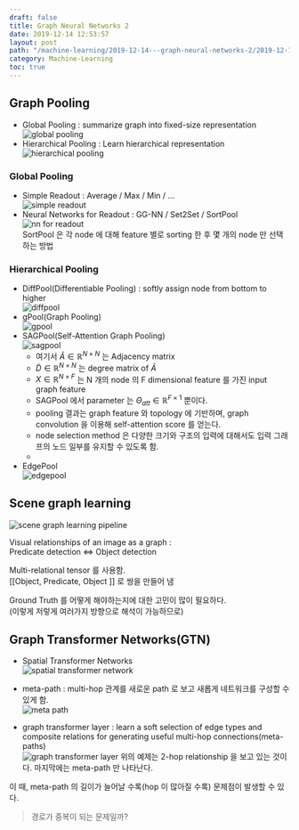 ```yaml
---
draft: false
title: Graph Neural Networks 2
date: 2019-12-14 12:53:57
layout: post
path: "/machine-learning/2019-12-14---graph-neural-networks-2/2019-12-14---graph-neural-networks-2/"
category: Machine-Learning
toc: true
---
```


## Graph Pooling

- Global Pooling : summarize graph into fixed-size representation  
  ![global pooling](/assets/images/2019-12-14---graph-neural-networks-2/image1.png)
- Hierarchical Pooling : Learn hierarchical representation  
  ![hierarchical pooling](/assets/images/2019-12-14---graph-neural-networks-2/image2.png)

### Global Pooling

- Simple Readout : Average / Max / Min / ...  
  ![simple readout](/assets/images/2019-12-14---graph-neural-networks-2/image3.png)
- Neural Networks for Readout : GG-NN / Set2Set / SortPool  
  ![nn for readout](/assets/images/2019-12-14---graph-neural-networks-2/image4.png)  
  SortPool 은 각 node 에 대해 feature 별로 sorting 한 후 몇 개의 node 만 선택하는 방법

### Hierarchical Pooling

- DiffPool(Differentiable Pooling) : softly assign node from bottom to higher  
  ![diffpool](/assets/images/2019-12-14---graph-neural-networks-2/image5.png)
- gPool(Graph Pooling)  
  ![gpool](/assets/images/2019-12-14---graph-neural-networks-2/image6.png)
- SAGPool(Self-Attention Graph Pooling)  
  ![sagpool](/assets/images/2019-12-14---graph-neural-networks-2/image7.png)
  - 여기서 $\tilde{A} \in \mathbb{R}^{N\times N}$ 는 Adjacency matrix
  - $\tilde{D} \in \mathbb{R}^{N\times N}$ 는 degree matrix of $\tilde{A}$
  - $X \in \mathbb{R}^{N\times F}$ 는 N 개의 node 의 F dimensional feature 를 가진 input graph feature
  - SAGPool 에서 parameter 는 $\Theta_{att} \in \mathbb{R}^{F \times 1}$ 뿐이다.
  - pooling 결과는 graph feature 와 topology 에 기반하며, graph convolution 을 이용해 self-attention score 를 얻는다.
  - node selection method 은 다양한 크기와 구조의 입력에 대해서도 입력 그래프의 노드 일부를 유지할 수 있도록 함.
  -
- EdgePool  
  ![edgepool](/assets/images/2019-12-14---graph-neural-networks-2/image8.png)

## Scene graph learning

![scene graph learning pipeline](/assets/images/2019-12-14---graph-neural-networks-2/image9.png)

Visual relationships of an image as a graph :  
Predicate detection <=> Object detection

Multi-relational tensor 를 사용함.  
\[\[Object, Predicate, Object \]\] 로 쌍을 만들어 냄

Ground Truth 를 어떻게 해야하는지에 대한 고민이 많이 필요하다.  
(이렇게 저렇게 여러가지 방향으로 해석이 가능하므로)

## Graph Transformer Networks(GTN)

- Spatial Transformer Networks  
  ![spatial transformer network](/assets/images/2019-12-14---graph-neural-networks-2/image10.png)

- meta-path : multi-hop 관계를 새로운 path 로 보고 새롭게 네트워크를 구성할 수 있게 함.  
  ![meta path](/assets/images/2019-12-14---graph-neural-networks-2/image11.png)

- graph transformer layer : learn a soft selection of edge types and composite relations for generating useful multi-hop connections(meta-paths)  
  ![graph transformer layer](/assets/images/2019-12-14---graph-neural-networks-2/image12.png)
  위의 예제는 2-hop relationship 을 보고 있는 것이다. 마지막에는 meta-path 만 나타난다.

이 때, meta-path 의 길이가 늘어날 수록(hop 이 많아질 수록) 문제점이 발생할 수 있다.

> 경로가 중복이 되는 문제일까?

